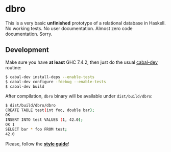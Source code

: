 # dbro

This is a very basic **unfinished** prototype of a relational database in Haskell.
No working tests. No user documentation. Almost zero code documentation. Sorry.

Development
-----------

Make sure you have **at least** GHC 7.4.2, then just do the usual
[cabal-dev](http://hackage.haskell.org/package/cabal-dev) routine:

```bash
$ cabal-dev install-deps --enable-tests
$ cabal-dev configure -fdebug --enable-tests
$ cabal-dev build
```

After compilation, `dbro` binary will be available under `dist/build/dbro`:

```bash
$ dist/build/dbro/dbro
CREATE TABLE test(int foo, double bar);
OK
INSERT INTO test VALUES (1, 42.0);
OK 1
SELECT bar * foo FROM test;
42.0
```

Please, follow the [**style guide**](https://github.com/tibbe/haskell-style-guide)!
